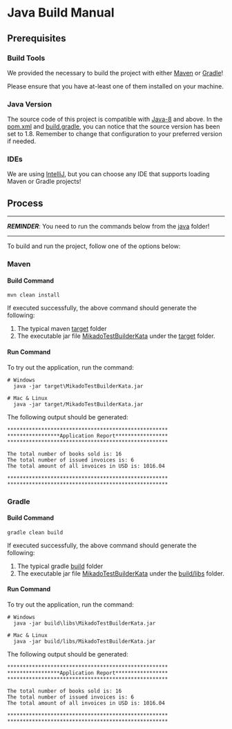 # Java Build Manual

## Prerequisites

### Build Tools 
We provided the necessary to build the project with either [Maven](https://maven.apache.org/) 
or [Gradle](https://gradle.org/)!

Please ensure that you have at-least one of them installed on your machine.  

### Java Version 
The source code of this project is compatible with [Java-8](https://www.oracle.com/java/technologies/java8.html) and above. 
In the [pom.xml](pom.xml) and [build.gradle](build.gradle), you can notice that the source version 
has been set to 1.8. Remember to change that configuration to your preferred version if needed. 

### IDEs
We are using [IntelliJ](https://www.jetbrains.com/idea/), but you can choose any IDE that
supports loading Maven or Gradle projects!  
 
## Process 

---
***REMINDER***: You need to run the commands below from the [java](.) folder! 

---

To build and run the project, follow one of the options below:

### Maven
#### Build Command 
```shell
mvn clean install 
```

If executed successfully, the above command should generate the following: 
1. The typical maven [target](target) folder
1. The executable jar file [MikadoTestBuilderKata](target/MikadoTestBuilderKata.jar) 
   under the [target](target) folder.
   
#### Run Command
To try out the application, run the command: 
```shell
# Windows
  java -jar target\MikadoTestBuilderKata.jar

# Mac & Linux
  java -jar target/MikadoTestBuilderKata.jar
```

The following output should be generated: 
```shell
****************************************************
*****************Application Report*****************
****************************************************

The total number of books sold is: 16
The total number of issued invoices is: 6
The total amount of all invoices in USD is: 1016.04

****************************************************
****************************************************
```

### Gradle
#### Build Command
```shell
gradle clean build 
```

If executed successfully, the above command should generate the following:
1. The typical gradle [build](build) folder
1. The executable jar file [MikadoTestBuilderKata](build/libs/MikadoTestBuilderKata.jar)
   under the [build/libs](build/libs) folder.

#### Run Command
To try out the application, run the command:

```shell
# Windows 
  java -jar build\libs\MikadoTestBuilderKata.jar

# Mac & Linux 
  java -jar build/libs/MikadoTestBuilderKata.jar
```

The following output should be generated:
```shell
****************************************************
*****************Application Report*****************
****************************************************

The total number of books sold is: 16
The total number of issued invoices is: 6
The total amount of all invoices in USD is: 1016.04

****************************************************
****************************************************
```